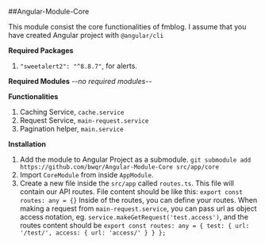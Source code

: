 ##Angular-Module-Core

This module consist the core functionalities of fmblog. I assume that you have created Angular project with `@angular/cli`

**Required Packages**
1. `"sweetalert2": "^8.8.7"`, for alerts.

**Required Modules**
*--no required modules--*

**Functionalities**
1. Caching Service, `cache.service`
2. Request Service, `main-request.service`
3. Pagination helper, `main.service`

**Installation**
1. Add the module to Angular Project as a submodule. 
`git submodule add https://github.com/bwqr/Angular-Module-Core src/app/core`
2. Import `CoreModule` from inside `AppModule`.
3. Create a new file inside the `src/app` called `routes.ts`. This file will contain our API routes. File content should be like this: 
                `export const routes: any = {}`
    Inside of the routes, you can define your routes. When making a request from `main-request.service`, 
    you can pass url as object access notation, eg. 
    `service.makeGetRequest('test.access')`, and the routes content should be 
                `export const routes: any = {
                    test: {
                        url: '/test/',
                        access: {
                            url: 'access/'
                        }
                    }
                };`

